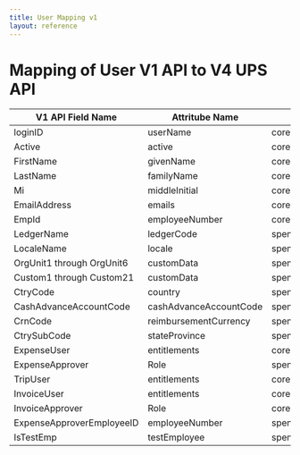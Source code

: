 ```yaml
---
title: User Mapping v1
layout: reference
---
```

# Mapping of User V1 API to V4 UPS API

V1 API Field Name|Attritube Name|Extension
---|---|---
loginID|userName|core:2.0:User
Active|active|core:2.0:User
FirstName|givenName|core:2.0:User
LastName|familyName|core:2.0:User
Mi|middleInitial|core:2.0:User
EmailAddress|emails|core:2.0:User
EmpId|employeeNumber|core:2.0:User
LedgerName|ledgerCode|spend:2.0:User
LocaleName|locale|spend:2.0:User
OrgUnit1 through OrgUnit6|customData|spend:2.0:User
Custom1 through Custom21|customData|spend:2.0:User
CtryCode|country|spend:2.0:User
CashAdvanceAccountCode|cashAdvanceAccountCode|spend:2.0:User
CrnCode|reimbursementCurrency|spend:2.0:User
CtrySubCode|stateProvince|spend:2.0:User
ExpenseUser|entitlements|core:2.0:User
ExpenseApprover|Role|spend:2.0:Role
TripUser|entitlements|core:2.0:User
InvoiceUser|entitlements|core:2.0:User
InvoiceApprover|Role|core:2.0:User
ExpenseApproverEmployeeID|employeeNumber|spend:2.0:Approver
IsTestEmp|testEmployee|spend:2.0:User
